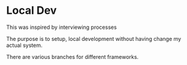 # Local Dev

This was inspired by interviewing processes

The purpose is to setup, local development without having change my actual system.

There are various branches for different frameworks.
